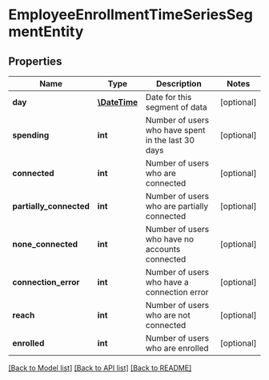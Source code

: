 # EmployeeEnrollmentTimeSeriesSegmentEntity

## Properties
Name | Type | Description | Notes
------------ | ------------- | ------------- | -------------
**day** | [**\DateTime**](\DateTime.md) | Date for this segment of data | [optional] 
**spending** | **int** | Number of users who have spent in the last 30 days | [optional] 
**connected** | **int** | Number of users who are connected | [optional] 
**partially_connected** | **int** | Number of users who are partially connected | [optional] 
**none_connected** | **int** | Number of users who have no accounts connected | [optional] 
**connection_error** | **int** | Number of users who have a connection error | [optional] 
**reach** | **int** | Number of users who are not connected | [optional] 
**enrolled** | **int** | Number of users who are enrolled | [optional] 

[[Back to Model list]](../README.md#documentation-for-models) [[Back to API list]](../README.md#documentation-for-api-endpoints) [[Back to README]](../README.md)

